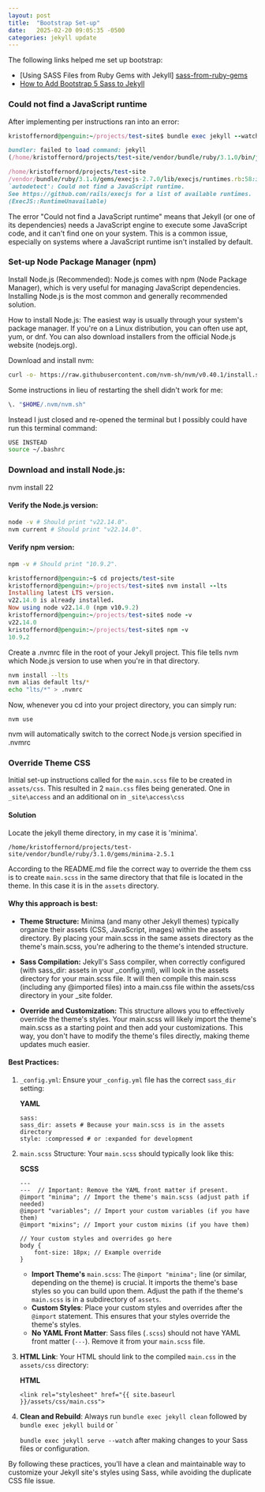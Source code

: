 ```yaml
---
layout: post
title:  "Bootstrap Set-up"
date:   2025-02-20 09:05:35 -0500
categories: jekyll update
---
```

The following links helped me set up bootstrap:
 
 - [Using SASS Files from Ruby Gems with Jekyll] [sass-from-ruby-gems]
 - [How to Add Bootstrap 5 Sass to Jekyll][bootstrap-5-sass]

[bootstrap-5-sass]: https://medium.com/codex/how-to-add-bootstrap-5-sass-to-jekyll-e3b189f71552
[sass-from-ruby-gems]: https://medium.com/insights-into-a-coders-brain/using-sass-files-from-ruby-gems-with-jekyll-90c4e020d75c

### Could not find a JavaScript runtime
 After implementing per instructions ran into an error:

``` ruby
kristoffernord@penguin:~/projects/test-site$ bundle exec jekyll --watch

bundler: failed to load command: jekyll 
(/home/kristoffernord/projects/test-site/vendor/bundle/ruby/3.1.0/bin/jekyll)

/home/kristoffernord/projects/test-site
/vendor/bundle/ruby/3.1.0/gems/execjs-2.7.0/lib/execjs/runtimes.rb:58:in 
`autodetect': Could not find a JavaScript runtime. 
See https://github.com/rails/execjs for a list of available runtimes. 
(ExecJS::RuntimeUnavailable)
```

The error "Could not find a JavaScript runtime" means that Jekyll (or one of its dependencies) needs a JavaScript engine to execute some JavaScript code, and it can't find one on your system.  This is a common issue, especially on systems where a JavaScript runtime isn't installed by default.

### Set-up Node Package Manager (npm)
Install Node.js (Recommended): Node.js comes with npm (Node Package Manager), which is very useful for managing JavaScript dependencies.  Installing Node.js is the most common and generally recommended solution.

How to install Node.js: The easiest way is usually through your system's package manager. If you're on a Linux distribution, you can often use apt, yum, or dnf. You can also download installers from the official Node.js website (nodejs.org).

Download and install nvm:
``` bash
curl -o- https://raw.githubusercontent.com/nvm-sh/nvm/v0.40.1/install.sh | bash
```

Some instructions in lieu of restarting the shell didn't work for me:
``` bash
\. "$HOME/.nvm/nvm.sh"
``` 
Instead I just closed and re-opened the terminal but I possibly could have run this terminal command:
``` bash
USE INSTEAD
source ~/.bashrc 
```

### Download and install Node.js:
nvm install 22

#### Verify the Node.js version:
``` bash
node -v # Should print "v22.14.0".
nvm current # Should print "v22.14.0".
```
#### Verify npm version:
``` bash
npm -v # Should print "10.9.2".
```

``` ruby
kristoffernord@penguin:~$ cd projects/test-site
kristoffernord@penguin:~/projects/test-site$ nvm install --lts
Installing latest LTS version.
v22.14.0 is already installed.
Now using node v22.14.0 (npm v10.9.2)
kristoffernord@penguin:~/projects/test-site$ node -v
v22.14.0
kristoffernord@penguin:~/projects/test-site$ npm -v
10.9.2
```
Create a .nvmrc file in the root of your Jekyll project.  This file tells nvm which Node.js version to use when you're in that directory.
``` bash
nvm install --lts
nvm alias default lts/*
echo "lts/*" > .nvmrc
```
Now, whenever you cd into your project directory, you can simply run:
```
nvm use
```
nvm will automatically switch to the correct Node.js version specified in .nvmrc

### Override Theme CSS
Initial set-up instructions called for the ```main.scss``` file to be created in ```assets/css```.
This resulted in 2 ```main.css``` files being generated. One in ```_site\access``` and an additional on in ```_site\access\css```

#### Solution
Locate the jekyll theme directory, in my case it is 'minima'. 

```
/home/kristoffernord/projects/test-site/vendor/bundle/ruby/3.1.0/gems/minima-2.5.1
```

According to the README.md file the correct way to override the them css is to create ```main.scss``` in the same directory that that file is located in the theme. In this case it is in the ```assets``` directory.

#### Why this approach is best:

- **Theme Structure:** Minima (and many other Jekyll themes) typically organize their assets (CSS, JavaScript, images) within the assets directory.  By placing your main.scss in the same assets directory as the theme's main.scss, you're adhering to the theme's intended structure.

- **Sass Compilation:** Jekyll's Sass compiler, when correctly configured (with sass_dir: assets in your _config.yml), will look in the assets directory for your main.scss file.  It will then compile this main.scss (including any @imported files) into a main.css file within the assets/css directory in your _site folder.

- **Override and Customization:** This structure allows you to effectively override the theme's styles.  Your main.scss will likely import the theme's main.scss as a starting point and then add your customizations.  This way, you don't have to modify the theme's files directly, making theme updates much easier.

#### Best Practices:

1. ```_config.yml```:  Ensure your ```_config.yml``` file has the correct ```sass_dir``` setting:

    **YAML**
    ```
    sass:
    sass_dir: assets # Because your main.scss is in the assets directory
    style: :compressed # or :expanded for development
    ```
2. ```main.scss``` Structure:  Your ```main.scss``` should typically look like this:

    **SCSS**
    ```
    ---
    ---  // Important: Remove the YAML front matter if present.
    @import "minima"; // Import the theme's main.scss (adjust path if needed)
    @import "variables"; // Import your custom variables (if you have them)
    @import "mixins"; // Import your custom mixins (if you have them)

    // Your custom styles and overrides go here
    body {
        font-size: 18px; // Example override
    }
    ```
    - **Import Theme's** ```main.scss```: The ```@import "minima";``` line (or similar, depending on the theme) is crucial. It imports the theme's base styles so you can build upon them. Adjust the path if the theme's ```main.scss``` is in a subdirectory of ```assets```.
    - **Custom Styles**: Place your custom styles and overrides after the ```@import``` statement. This ensures that your styles override the theme's styles.
    - **No YAML Front Matter**: Sass files (```.scss```) should not have YAML front matter (```---```). Remove it from your ```main.scss``` file.

3. **HTML Link**: Your HTML should link to the compiled ```main.css``` in the ```assets/css``` directory:

    **HTML**
    ```
    <link rel="stylesheet" href="{{ site.baseurl }}/assets/css/main.css">
    ```
4. **Clean and Rebuild**: Always run ```bundle exec jekyll clean``` followed by ```bundle exec jekyll build``` or `

    ```bundle exec jekyll serve --watch``` after making changes to your Sass files or configuration.

By following these practices, you'll have a clean and maintainable way to customize your Jekyll site's styles using Sass, while avoiding the duplicate CSS file issue.